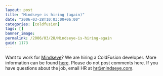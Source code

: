 ```yaml
---
layout: post
title: "Mindseye is hiring (again)"
date: "2006-03-28T10:03:00+06:00"
categories: [coldfusion]
tags: []
banner_image: 
permalink: /2006/03/28/Mindseye-is-hiring-again
guid: 1173
---
```


Want to work for <a href="http://www.mindseye.com">Mindseye</a>? We are hiring a ColdFusion developer. More information can be found <a href="http://boston.craigslist.org/eng/145941134.html">here</a>. Please do not post comments here. If you have questions about the job, email HR at hr@mindseye.com.